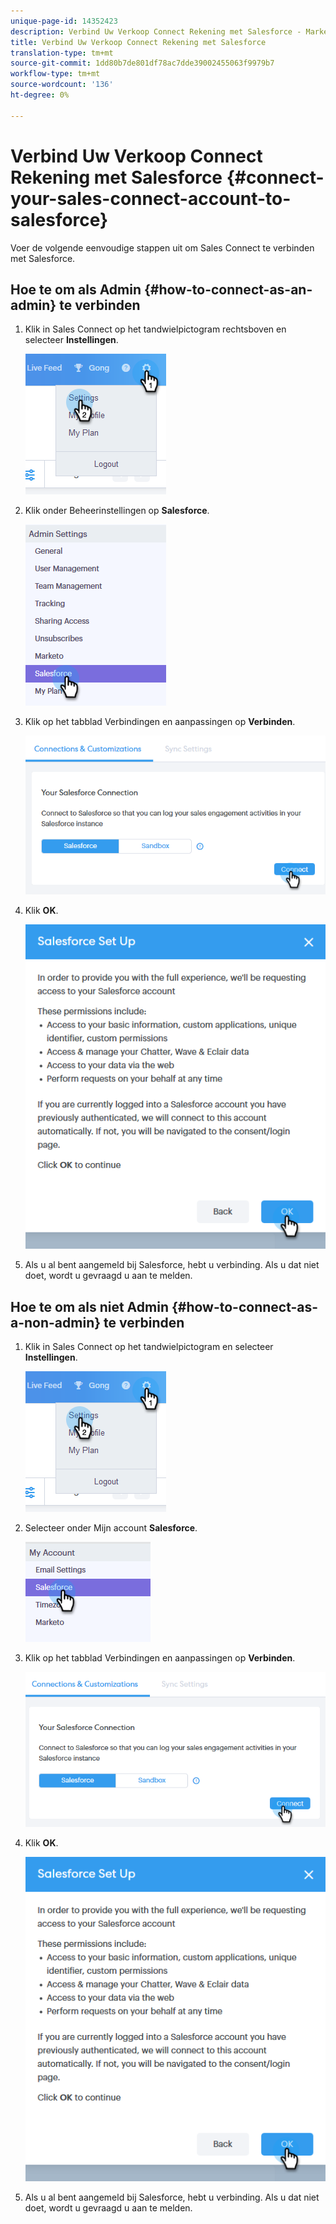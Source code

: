 ```yaml
---
unique-page-id: 14352423
description: Verbind Uw Verkoop Connect Rekening met Salesforce - Marketo Docs - de Documentatie van het Product
title: Verbind Uw Verkoop Connect Rekening met Salesforce
translation-type: tm+mt
source-git-commit: 1dd80b7de801df78ac7dde39002455063f9979b7
workflow-type: tm+mt
source-wordcount: '136'
ht-degree: 0%

---
```



# Verbind Uw Verkoop Connect Rekening met Salesforce {#connect-your-sales-connect-account-to-salesforce}

Voer de volgende eenvoudige stappen uit om Sales Connect te verbinden met Salesforce.

## Hoe te om als Admin {#how-to-connect-as-an-admin} te verbinden

1. Klik in Sales Connect op het tandwielpictogram rechtsboven en selecteer **Instellingen**.

   ![](assets/one.png)

1. Klik onder Beheerinstellingen op **Salesforce**.

   ![](assets/six.png)

1. Klik op het tabblad Verbindingen en aanpassingen op **Verbinden**.

   ![](assets/seven.png)

1. Klik **OK**.

   ![](assets/four.png)

1. Als u al bent aangemeld bij Salesforce, hebt u verbinding. Als u dat niet doet, wordt u gevraagd u aan te melden.

## Hoe te om als niet Admin {#how-to-connect-as-a-non-admin} te verbinden

1. Klik in Sales Connect op het tandwielpictogram en selecteer **Instellingen**.

   ![](assets/one.png)

1. Selecteer onder Mijn account **Salesforce**.

   ![](assets/two.png)

1. Klik op het tabblad Verbindingen en aanpassingen op **Verbinden**.

   ![](assets/three.png)

1. Klik **OK**.

   ![](assets/four.png)

1. Als u al bent aangemeld bij Salesforce, hebt u verbinding. Als u dat niet doet, wordt u gevraagd u aan te melden.
